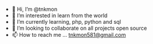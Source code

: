- 👋 Hi, I’m @tnkmon
- 👀 I’m interested in learn from the world
- 🌱 I’m currently learning, php, python and sql
- 💞️ I’m looking to collaborate on all projects open source
- 📫 How to reach me ... tnkmon581@gmail.com

<!---
tnkmon/tnkmon is a ✨ special ✨ repository because its `README.md` (this file) appears on your GitHub profile.
You can click the Preview link to take a look at your changes.
--->
